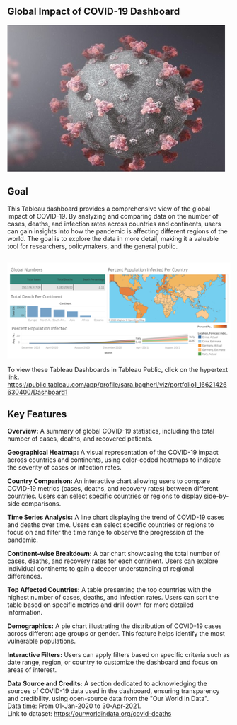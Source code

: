 ##   Global Impact of COVID-19 Dashboard

![alt text](https://github.com/SaraBagherii/SaraBagherii.github.io/blob/main/images/pic02.jpg)
## Goal<br /> 
This Tableau dashboard provides a comprehensive view of the global impact of COVID-19. By analyzing and comparing data on the number of cases, deaths, and infection rates across countries and continents, users can gain insights into how the pandemic is affecting different regions of the world. The goal is to explore the data in more detail, making it a valuable tool for researchers, policymakers, and the general public. 


##
![alt text](https://github.com/SaraBagherii/Tableau-Visualization-Covid19/blob/main/Dashboard%20.png)

To view these Tableau Dashboards in Tableau Public, click on the hypertext link.
https://public.tableau.com/app/profile/sara.bagheri/viz/portfolio1_16621426630400/Dashboard1


## Key Features

**Overview:** A summary of global COVID-19 statistics, including the total number of cases, deaths, and recovered patients.

**Geographical Heatmap:** A visual representation of the COVID-19 impact across countries and continents, using color-coded heatmaps to indicate the severity of cases or infection rates.

**Country Comparison:** An interactive chart allowing users to compare COVID-19 metrics (cases, deaths, and recovery rates) between different countries. Users can select specific countries or regions to display side-by-side comparisons.

**Time Series Analysis:** A line chart displaying the trend of COVID-19 cases and deaths over time. Users can select specific countries or regions to focus on and filter the time range to observe the progression of the pandemic.

**Continent-wise Breakdown:** A bar chart showcasing the total number of cases, deaths, and recovery rates for each continent. Users can explore individual continents to gain a deeper understanding of regional differences.

**Top Affected Countries:** A table presenting the top countries with the highest number of cases, deaths, and infection rates. Users can sort the table based on specific metrics and drill down for more detailed information.

**Demographics:** A pie chart illustrating the distribution of COVID-19 cases across different age groups or gender. This feature helps identify the most vulnerable populations.

**Interactive Filters:** Users can apply filters based on specific criteria such as date range, region, or country to customize the dashboard and focus on areas of interest.

**Data Source and Credits:** A section dedicated to acknowledging the sources of COVID-19 data used in the dashboard, ensuring transparency and credibility. using open-source data from the "Our World in Data".<br /> 
Data time:  From 01-Jan-2020 to 30-Apr-2021.<br /> 
Link to dataset: https://ourworldindata.org/covid-deaths








